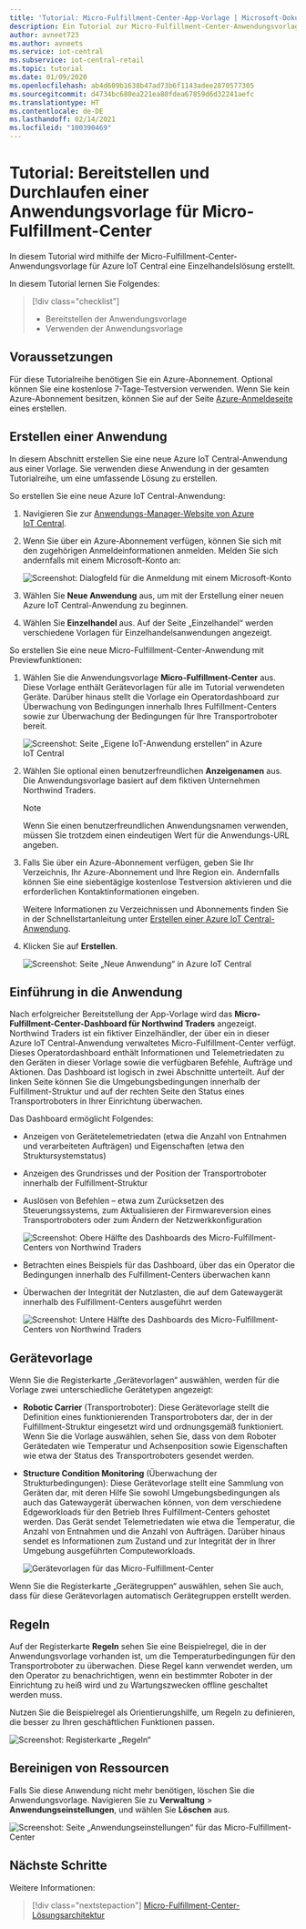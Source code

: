 ```yaml
---
title: 'Tutorial: Micro-Fulfillment-Center-App-Vorlage | Microsoft-Dokumentation'
description: Ein Tutorial zur Micro-Fulfillment-Center-Anwendungsvorlage für Azure IoT Central.
author: avneet723
ms.author: avneets
ms.service: iot-central
ms.subservice: iot-central-retail
ms.topic: tutorial
ms.date: 01/09/2020
ms.openlocfilehash: ab4d609b1638b47ad73b6f1143adee2870577305
ms.sourcegitcommit: d4734bc680ea221ea80fdea67859d6d32241aefc
ms.translationtype: HT
ms.contentlocale: de-DE
ms.lasthandoff: 02/14/2021
ms.locfileid: "100390469"
---
```

# <a name="tutorial-deploy-and-walk-through-a-micro-fulfillment-center-application-template"></a>Tutorial: Bereitstellen und Durchlaufen einer Anwendungsvorlage für Micro-Fulfillment-Center

In diesem Tutorial wird mithilfe der Micro-Fulfillment-Center-Anwendungsvorlage für Azure IoT Central eine Einzelhandelslösung erstellt.

In diesem Tutorial lernen Sie Folgendes:

> [!div class="checklist"]
> * Bereitstellen der Anwendungsvorlage
> * Verwenden der Anwendungsvorlage

## <a name="prerequisites"></a>Voraussetzungen
Für diese Tutorialreihe benötigen Sie ein Azure-Abonnement. Optional können Sie eine kostenlose 7-Tage-Testversion verwenden. Wenn Sie kein Azure-Abonnement besitzen, können Sie auf der Seite [Azure-Anmeldeseite](https://aka.ms/createazuresubscription) eines erstellen.

## <a name="create-an-application"></a>Erstellen einer Anwendung 
In diesem Abschnitt erstellen Sie eine neue Azure IoT Central-Anwendung aus einer Vorlage. Sie verwenden diese Anwendung in der gesamten Tutorialreihe, um eine umfassende Lösung zu erstellen.

So erstellen Sie eine neue Azure IoT Central-Anwendung:

1. Navigieren Sie zur [Anwendungs-Manager-Website von Azure IoT Central](https://aka.ms/iotcentral).
1. Wenn Sie über ein Azure-Abonnement verfügen, können Sie sich mit den zugehörigen Anmeldeinformationen anmelden. Melden Sie sich andernfalls mit einem Microsoft-Konto an:

   ![Screenshot: Dialogfeld für die Anmeldung mit einem Microsoft-Konto](./media/tutorial-in-store-analytics-create-app/sign-in.png)

1. Wählen Sie **Neue Anwendung** aus, um mit der Erstellung einer neuen Azure IoT Central-Anwendung zu beginnen.

1. Wählen Sie **Einzelhandel** aus.  Auf der Seite „Einzelhandel“ werden verschiedene Vorlagen für Einzelhandelsanwendungen angezeigt.

So erstellen Sie eine neue Micro-Fulfillment-Center-Anwendung mit Previewfunktionen:  
1. Wählen Sie die Anwendungsvorlage **Micro-Fulfillment-Center** aus. Diese Vorlage enthält Gerätevorlagen für alle im Tutorial verwendeten Geräte. Darüber hinaus stellt die Vorlage ein Operatordashboard zur Überwachung von Bedingungen innerhalb Ihres Fulfillment-Centers sowie zur Überwachung der Bedingungen für Ihre Transportroboter bereit. 

    ![Screenshot: Seite „Eigene IoT-Anwendung erstellen“ in Azure IoT Central](./media/tutorial-micro-fulfillment-center-app/iotc-retail-homepage-mfc.png)
    
1. Wählen Sie optional einen benutzerfreundlichen **Anzeigenamen** aus. Die Anwendungsvorlage basiert auf dem fiktiven Unternehmen Northwind Traders. 

    >[!NOTE]
    >Wenn Sie einen benutzerfreundlichen Anwendungsnamen verwenden, müssen Sie trotzdem einen eindeutigen Wert für die Anwendungs-URL angeben.

1. Falls Sie über ein Azure-Abonnement verfügen, geben Sie Ihr Verzeichnis, Ihr Azure-Abonnement und Ihre Region ein. Andernfalls können Sie eine siebentägige kostenlose Testversion aktivieren und die erforderlichen Kontaktinformationen eingeben.  

    Weitere Informationen zu Verzeichnissen und Abonnements finden Sie in der Schnellstartanleitung unter [Erstellen einer Azure IoT Central-Anwendung](../core/quick-deploy-iot-central.md).

1. Klicken Sie auf **Erstellen**.

    ![Screenshot: Seite „Neue Anwendung“ in Azure IoT Central](./media/tutorial-micro-fulfillment-center-app/iotc-retail-create-app-mfc.png)

## <a name="walk-through-the-application"></a>Einführung in die Anwendung 

Nach erfolgreicher Bereitstellung der App-Vorlage wird das **Micro-Fulfillment-Center-Dashboard für Northwind Traders** angezeigt. Northwind Traders ist ein fiktiver Einzelhändler, der über ein in dieser Azure IoT Central-Anwendung verwaltetes Micro-Fulfillment-Center verfügt. Dieses Operatordashboard enthält Informationen und Telemetriedaten zu den Geräten in dieser Vorlage sowie die verfügbaren Befehle, Aufträge und Aktionen. Das Dashboard ist logisch in zwei Abschnitte unterteilt. Auf der linken Seite können Sie die Umgebungsbedingungen innerhalb der Fulfillment-Struktur und auf der rechten Seite den Status eines Transportroboters in Ihrer Einrichtung überwachen.  

Das Dashboard ermöglicht Folgendes:
   * Anzeigen von Gerätetelemetriedaten (etwa die Anzahl von Entnahmen und verarbeiteten Aufträgen) und Eigenschaften (etwa den Struktursystemstatus)  
   * Anzeigen des Grundrisses und der Position der Transportroboter innerhalb der Fulfillment-Struktur
   * Auslösen von Befehlen – etwa zum Zurücksetzen des Steuerungssystems, zum Aktualisieren der Firmwareversion eines Transportroboters oder zum Ändern der Netzwerkkonfiguration

     ![Screenshot: Obere Hälfte des Dashboards des Micro-Fulfillment-Centers von Northwind Traders](./media/tutorial-micro-fulfillment-center-app/mfc-dashboard1.png)
   * Betrachten eines Beispiels für das Dashboard, über das ein Operator die Bedingungen innerhalb des Fulfillment-Centers überwachen kann 
   * Überwachen der Integrität der Nutzlasten, die auf dem Gatewaygerät innerhalb des Fulfillment-Centers ausgeführt werden    

     ![Screenshot: Untere Hälfte des Dashboards des Micro-Fulfillment-Centers von Northwind Traders](./media/tutorial-micro-fulfillment-center-app/mfc-dashboard2.png)

## <a name="device-template"></a>Gerätevorlage
Wenn Sie die Registerkarte „Gerätevorlagen“ auswählen, werden für die Vorlage zwei unterschiedliche Gerätetypen angezeigt: 
   * **Robotic Carrier** (Transportroboter): Diese Gerätevorlage stellt die Definition eines funktionierenden Transportroboters dar, der in der Fulfillment-Struktur eingesetzt wird und ordnungsgemäß funktioniert. Wenn Sie die Vorlage auswählen, sehen Sie, dass von dem Roboter Gerätedaten wie Temperatur und Achsenposition sowie Eigenschaften wie etwa der Status des Transportroboters gesendet werden. 
   * **Structure Condition Monitoring** (Überwachung der Strukturbedingungen): Diese Gerätevorlage stellt eine Sammlung von Geräten dar, mit deren Hilfe Sie sowohl Umgebungsbedingungen als auch das Gatewaygerät überwachen können, von dem verschiedene Edgeworkloads für den Betrieb Ihres Fulfillment-Centers gehostet werden. Das Gerät sendet Telemetriedaten wie etwa die Temperatur, die Anzahl von Entnahmen und die Anzahl von Aufträgen. Darüber hinaus sendet es Informationen zum Zustand und zur Integrität der in Ihrer Umgebung ausgeführten Computeworkloads. 

     ![Gerätevorlagen für das Micro-Fulfillment-Center](./media/tutorial-micro-fulfillment-center-app/device-templates.png)

Wenn Sie die Registerkarte „Gerätegruppen“ auswählen, sehen Sie auch, dass für diese Gerätevorlagen automatisch Gerätegruppen erstellt werden.

## <a name="rules"></a>Regeln
Auf der Registerkarte **Regeln** sehen Sie eine Beispielregel, die in der Anwendungsvorlage vorhanden ist, um die Temperaturbedingungen für den Transportroboter zu überwachen. Diese Regel kann verwendet werden, um den Operator zu benachrichtigen, wenn ein bestimmter Roboter in der Einrichtung zu heiß wird und zu Wartungszwecken offline geschaltet werden muss. 

Nutzen Sie die Beispielregel als Orientierungshilfe, um Regeln zu definieren, die besser zu Ihren geschäftlichen Funktionen passen.

![Screenshot: Registerkarte „Regeln“](./media/tutorial-micro-fulfillment-center-app/rules.png)

## <a name="clean-up-resources"></a>Bereinigen von Ressourcen

Falls Sie diese Anwendung nicht mehr benötigen, löschen Sie die Anwendungsvorlage. Navigieren Sie zu **Verwaltung** > **Anwendungseinstellungen**, und wählen Sie **Löschen** aus.

![Screenshot: Seite „Anwendungseinstellungen“ für das Micro-Fulfillment-Center](./media/tutorial-micro-fulfillment-center-app/delete.png)

## <a name="next-steps"></a>Nächste Schritte

Weitere Informationen:

> [!div class="nextstepaction"]
> [Micro-Fulfillment-Center-Lösungsarchitektur](./architecture-micro-fulfillment-center.md)
